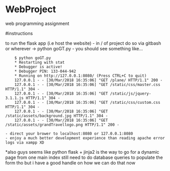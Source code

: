 # WebProject
web programming assignment

#instructions

to run the flask app (i.e host the website)
	- in / of project do so via gitbash or wherever -> python goGT.py
	- you should see something like...

		$ python goGT.py
		* Restarting with stat
 		* Debugger is active!
 		* Debugger PIN: 133-044-942
 		* Running on http://127.0.0.1:8080/ (Press CTRL+C to quit)
		127.0.0.1 - - [30/Mar/2018 16:35:06] "GET /plane/ HTTP/1.1" 200 -
		127.0.0.1 - - [30/Mar/2018 16:35:06] "GET /static/css/master.css HTTP/1.1" 304 -
		127.0.0.1 - - [30/Mar/2018 16:35:06] "GET /static/js/jquery-3.1.1.js HTTP/1.1" 304 -
		127.0.0.1 - - [30/Mar/2018 16:35:06] "GET /static/css/custom.css HTTP/1.1" 304 -
		127.0.0.1 - - [30/Mar/2018 16:35:06] "GET /static/assets/background.jpg HTTP/1.1" 304 -
		127.0.0.1 - - [30/Mar/2018 16:35:06] "GET /static/assets/grandTravellogo.png HTTP/1.1" 200 -

	- direct your brower to localhost:8080 or 127.0.0.1:8080
	- enjoy a much better development experience than reading apache error logs via xampp XD

*also guys seems like python flask + jinja2 is the way to go for a dynamic page from one main index
still need to do database queries to populate the form tho but i have a good handle on how we can do that now


